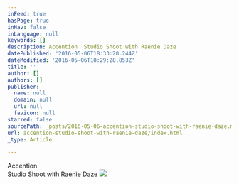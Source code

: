 ```yaml
---
inFeed: true
hasPage: true
inNav: false
inLanguage: null
keywords: []
description: Accention  Studio Shoot with Raenie Daze
datePublished: '2016-05-06T18:33:20.244Z'
dateModified: '2016-05-06T18:29:28.853Z'
title: ''
author: []
authors: []
publisher:
  name: null
  domain: null
  url: null
  favicon: null
starred: false
sourcePath: _posts/2016-05-06-accention-studio-shoot-with-raenie-daze.md
url: accention-studio-shoot-with-raenie-daze/index.html
_type: Article

---
```

Accention  
Studio Shoot with Raenie Daze
![](https://the-grid-user-content.s3-us-west-2.amazonaws.com/013eebe4-a8e1-44f5-8366-bcdd9572bec4.jpg)